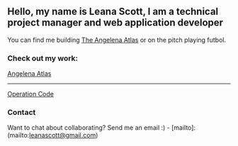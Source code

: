 ## Hello, my name is Leana Scott, I am a technical project manager and web application developer 

You can find me building [The Angelena Atlas](https://mappingfemla.azurewebsites.net) or on the pitch playing futbol.
 
### Check out my work:

[Angelena Atlas](https://mappingfemla.azurewebsites.net)
***
[Operation Code](https://opcode.azurewebsites.net)


### Contact

Want to chat about collaborating? Send me an email :) - [mailto]:(mailto:leanascott@gmail.com)
